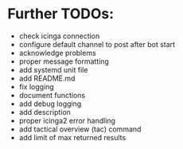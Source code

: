 # Further TODOs:

* check icinga connection
* configure default channel to post after bot start
* acknowledge problems
* proper message formatting
* add systemd unit file
* add README.md
* fix logging
* document functions
* add debug logging
* add description
* proper icinga2 error handling
* add tactical overview (tac) command
* add limit of max returned results
